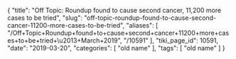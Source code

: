 {
    "title": "Off Topic: Roundup found to cause second cancer, 11,200 more cases to be tried",
    "slug": "off-topic-roundup-found-to-cause-second-cancer-11200-more-cases-to-be-tried",
    "aliases": [
        "/Off+Topic+Roundup+found+to+cause+second+cancer+11200+more+cases+to+be+tried+\u2013+March+2019",
        "/10591"
    ],
    "tiki_page_id": 10591,
    "date": "2019-03-20",
    "categories": [
        "old name"
    ],
    "tags": [
        "old name"
    ]
}